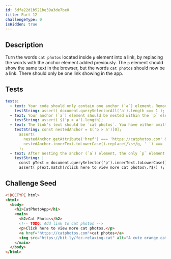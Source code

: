 ```yaml
---
id: 5dfa22d1b521be39a3de7be0
title: Part 12
challengeType: 0
isHidden: true
---
```


## Description
<section id='description'>

Turn the words `cat photos` located inside `p` element into a link, by replacing the words with the anchor element added previously. The `p` element should show the same text in the browser, but the words `cat photos` should now be a link. There should only be one link showing in the app.

</section>

## Tests
<section id='tests'>

```yml
tests:
  - text: Your code should only contain one anchor (`a`) element. Remove any extra anchor elements.
    testString: assert( document.querySelectorAll('a').length === 1 );
  - text: Your anchor (`a`) element should be nested within the `p` element.
    testString: assert( $('p > a').length);
  - text: The link's text should be `cat photos`. You have either omitted the text or have a typo.
    testString: const nestedAnchor = $('p > a')[0];
      assert( 
        nestedAnchor.getAttribute('href') === 'https://catphotos.com' &&
        nestedAnchor.innerText.toLowerCase().replace(/\s+/g, ' ') === 'cat photos'
      );
  - text: After nesting the anchor (`a`) element, the only `p` element content visible in the browser should be `Click here to view more cat photos.` Double check the text, spacing, or punctuation of both the `p` and nested anchor element.
    testString: |
      const pText = document.querySelector('p').innerText.toLowerCase().replace(/\s+/g, ' ');
      assert( pText.match(/click here to view more cat photos\.?$/) );

```

</section>

## Challenge Seed
<section id='challengeSeed'>

<div id='html-seed'>

```html
<!DOCTYPE html>
<html>
  <body>
    <h1>CatPhotoApp</h1>
    <main>
      <h2>Cat Photos</h2>
      <!-- TODO: Add link to cat photos -->
      <p>Click here to view more cat photos.</p>
      <a href="https://catphotos.com">cat photos</a>
      <img src="https://bit.ly/fcc-relaxing-cat" alt="A cute orange cat lying on its back.">
    </main>
  </body>
</html>
```

</div>
</section>
